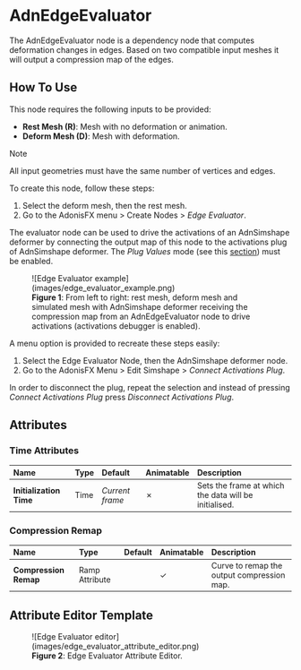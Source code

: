 # AdnEdgeEvaluator

The AdnEdgeEvaluator node is a dependency node that computes deformation changes in edges. Based on two compatible input meshes it will output a compression map of the edges.

## How To Use

This node requires the following inputs to be provided:

  - **Rest Mesh (R)**: Mesh with no deformation or animation.
  - **Deform Mesh (D)**: Mesh with deformation.

> [!NOTE]
> All input geometries must have the same number of vertices and edges.

To create this node, follow these steps:

1. Select the deform mesh, then the rest mesh.
2. Go to the AdonisFX menu > Create Nodes > *Edge Evaluator*.

The evaluator node can be used to drive the activations of an AdnSimshape deformer by connecting the output map of this node to the activations plug of AdnSimshape deformer. The *Plug Values* mode (see this [section](simshape#muscle-activations)) must be enabled.

<figure markdown>
  ![Edge Evaluator example](images/edge_evaluator_example.png)
  <figcaption><b>Figure 1</b>: From left to right: rest mesh, deform mesh and simulated mesh with AdnSimshape deformer receiving the compression map from an AdnEdgeEvaluator node to drive activations (activations debugger is enabled).</figcaption>
</figure>

A menu option is provided to recreate these steps easily:

1. Select the Edge Evaluator Node, then the AdnSimshape deformer node.
2. Go to the AdonisFX Menu > Edit Simshape > *Connect Activations Plug*.

In order to disconnect the plug, repeat the selection and instead of pressing *Connect Activations Plug* press *Disconnect Activations Plug*.

## Attributes

### Time Attributes
| Name | Type | Default | Animatable | Description |
| :--- | :--- | :------ | :--------- | :---------- |
| **Initialization Time** | Time | *Current frame* | ✗ | Sets the frame at which the data will be initialised. |

### Compression Remap
| Name | Type | Default | Animatable | Description |
| :--- | :--- | :------ | :--------- | :---------- |
| **Compression Remap** | Ramp Attribute |  | ✓ | Curve to remap the output compression map. |

## Attribute Editor Template

<figure markdown>
  ![Edge Evaluator editor](images/edge_evaluator_attribute_editor.png)
  <figcaption><b>Figure 2</b>: Edge Evaluator Attribute Editor.</figcaption>
</figure>
